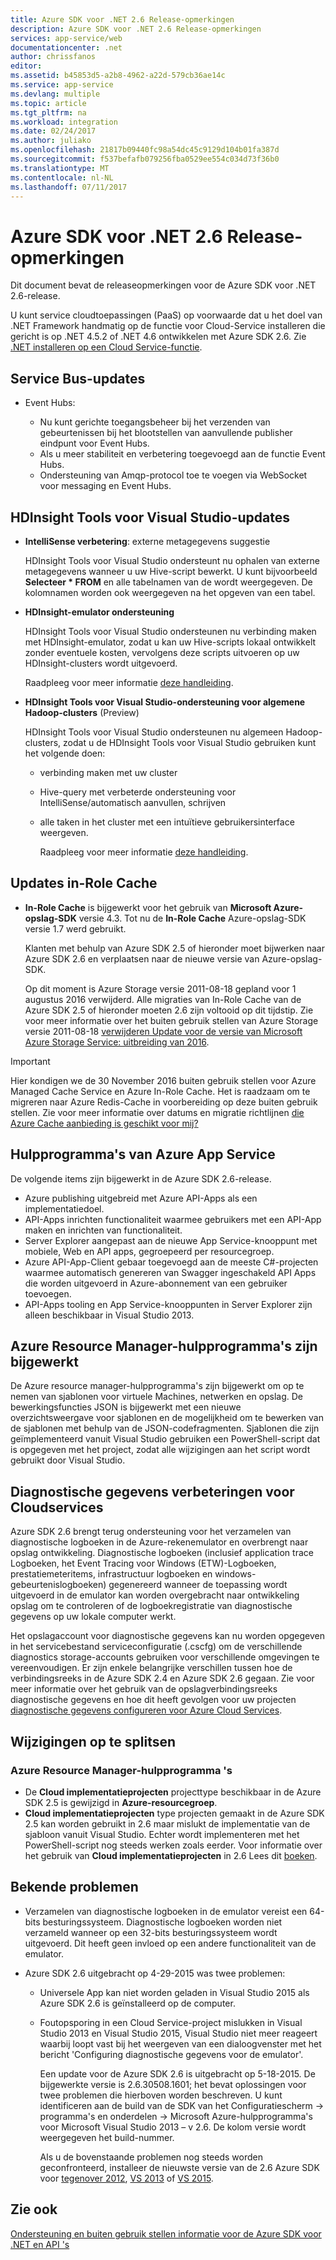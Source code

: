 ```yaml
---
title: Azure SDK voor .NET 2.6 Release-opmerkingen
description: Azure SDK voor .NET 2.6 Release-opmerkingen
services: app-service/web
documentationcenter: .net
author: chrissfanos
editor: 
ms.assetid: b45853d5-a2b8-4962-a22d-579cb36ae14c
ms.service: app-service
ms.devlang: multiple
ms.topic: article
ms.tgt_pltfrm: na
ms.workload: integration
ms.date: 02/24/2017
ms.author: juliako
ms.openlocfilehash: 21817b09440fc98a54dc45c9129d104b01fa387d
ms.sourcegitcommit: f537befafb079256fba0529ee554c034d73f36b0
ms.translationtype: MT
ms.contentlocale: nl-NL
ms.lasthandoff: 07/11/2017
---
```

# <a name="azure-sdk-for-net-26-release-notes"></a>Azure SDK voor .NET 2.6 Release-opmerkingen
Dit document bevat de releaseopmerkingen voor de Azure SDK voor .NET 2.6-release. 

U kunt service cloudtoepassingen (PaaS) op voorwaarde dat u het doel van .NET Framework handmatig op de functie voor Cloud-Service installeren die gericht is op .NET 4.5.2 of .NET 4.6 ontwikkelen met Azure SDK 2.6. Zie [.NET installeren op een Cloud Service-functie](http://go.microsoft.com/fwlink/?LinkID=309796).

## <a name="service-bus-updates"></a>Service Bus-updates
* Event Hubs: 
  
  * Nu kunt gerichte toegangsbeheer bij het verzenden van gebeurtenissen bij het blootstellen van aanvullende publisher eindpunt voor Event Hubs.
  * Als u meer stabiliteit en verbetering toegevoegd aan de functie Event Hubs.
  * Ondersteuning van Amqp-protocol toe te voegen via WebSocket voor messaging en Event Hubs.

## <a name="hdinsight-tools-for-visual-studio-updates"></a>HDInsight Tools voor Visual Studio-updates
* **IntelliSense verbetering**: externe metagegevens suggestie
  
    HDInsight Tools voor Visual Studio ondersteunt nu ophalen van externe metagegevens wanneer u uw Hive-script bewerkt. U kunt bijvoorbeeld **Selecteer * FROM** en alle tabelnamen van de wordt weergegeven. De kolomnamen worden ook weergegeven na het opgeven van een tabel.
* **HDInsight-emulator ondersteuning**
  
    HDInsight Tools voor Visual Studio ondersteunen nu verbinding maken met HDInsight-emulator, zodat u kan uw Hive-scripts lokaal ontwikkelt zonder eventuele kosten, vervolgens deze scripts uitvoeren op uw HDInsight-clusters wordt uitgevoerd. 
  
    Raadpleeg voor meer informatie [deze handleiding](http://go.microsoft.com/fwlink/?LinkID=529540&clcid=0x409).
* **HDInsight Tools voor Visual Studio-ondersteuning voor algemene Hadoop-clusters** (Preview)
  
    HDInsight Tools voor Visual Studio ondersteunen nu algemeen Hadoop-clusters, zodat u de HDInsight Tools voor Visual Studio gebruiken kunt het volgende doen:
  
  * verbinding maken met uw cluster 
  * Hive-query met verbeterde ondersteuning voor IntelliSense/automatisch aanvullen, schrijven 
  * alle taken in het cluster met een intuïtieve gebruikersinterface weergeven. 
    
    Raadpleeg voor meer informatie [deze handleiding](http://go.microsoft.com/fwlink/?LinkID=529540&clcid=0x409).

## <a name="in-role-cache-updates"></a>Updates in-Role Cache
* **In-Role Cache** is bijgewerkt voor het gebruik van **Microsoft Azure-opslag-SDK** versie 4.3. Tot nu de **In-Role Cache** Azure-opslag-SDK versie 1.7 werd gebruikt.
  
    Klanten met behulp van Azure SDK 2.5 of hieronder moet bijwerken naar Azure SDK 2.6 en verplaatsen naar de nieuwe versie van Azure-opslag-SDK. 
  
    Op dit moment is Azure Storage versie 2011-08-18 gepland voor 1 augustus 2016 verwijderd. Alle migraties van In-Role Cache van de Azure SDK 2.5 of hieronder moeten 2.6 zijn voltooid op dit tijdstip. Zie voor meer informatie over het buiten gebruik stellen van Azure Storage versie 2011-08-18 [verwijderen Update voor de versie van Microsoft Azure Storage Service: uitbreiding van 2016](http://blogs.msdn.com/b/windowsazurestorage/archive/2015/10/19/microsoft-azure-storage-service-version-removal-update-extension-to-2016.aspx).

> [!IMPORTANT]
> Hier kondigen we de 30 November 2016 buiten gebruik stellen voor Azure Managed Cache Service en Azure In-Role Cache. Het is raadzaam om te migreren naar Azure Redis-Cache in voorbereiding op deze buiten gebruik stellen. Zie voor meer informatie over datums en migratie richtlijnen [die Azure Cache aanbieding is geschikt voor mij?](../redis-cache/cache-faq.md#which-azure-cache-offering-is-right-for-me)
> 
> 

## <a name="azure-app-service-tools"></a>Hulpprogramma's van Azure App Service
De volgende items zijn bijgewerkt in de Azure SDK 2.6-release.

* Azure publishing uitgebreid met Azure API-Apps als een implementatiedoel.
* API-Apps inrichten functionaliteit waarmee gebruikers met een API-App maken en inrichten van functionaliteit.
* Server Explorer aangepast aan de nieuwe App Service-knooppunt met mobiele, Web en API apps, gegroepeerd per resourcegroep.
* Azure API-App-Client gebaar toegevoegd aan de meeste C#-projecten waarmee automatisch genereren van Swagger ingeschakeld API Apps die worden uitgevoerd in Azure-abonnement van een gebruiker toevoegen.
* API-Apps tooling en App Service-knooppunten in Server Explorer zijn alleen beschikbaar in Visual Studio 2013. 

## <a name="azure-resource-manager-tools-updates"></a>Azure Resource Manager-hulpprogramma's zijn bijgewerkt
De Azure resource manager-hulpprogramma's zijn bijgewerkt om op te nemen van sjablonen voor virtuele Machines, netwerken en opslag. De bewerkingsfuncties JSON is bijgewerkt met een nieuwe overzichtsweergave voor sjablonen en de mogelijkheid om te bewerken van de sjablonen met behulp van de JSON-codefragmenten. Sjablonen die zijn geïmplementeerd vanuit Visual Studio gebruiken een PowerShell-script dat is opgegeven met het project, zodat alle wijzigingen aan het script wordt gebruikt door Visual Studio.

## <a name="diagnostics-improvements-for-cloud-services"></a>Diagnostische gegevens verbeteringen voor Cloudservices
Azure SDK 2.6 brengt terug ondersteuning voor het verzamelen van diagnostische logboeken in de Azure-rekenemulator en overbrengt naar opslag ontwikkeling. Diagnostische logboeken (inclusief application trace Logboeken, het Event Tracing voor Windows (ETW)-Logboeken, prestatiemeteritems, infrastructuur logboeken en windows-gebeurtenislogboeken) gegenereerd wanneer de toepassing wordt uitgevoerd in de emulator kan worden overgebracht naar ontwikkeling opslag om te controleren of de logboekregistratie van diagnostische gegevens op uw lokale computer werkt. 

Het opslagaccount voor diagnostische gegevens kan nu worden opgegeven in het servicebestand serviceconfiguratie (.cscfg) om de verschillende diagnostics storage-accounts gebruiken voor verschillende omgevingen te vereenvoudigen. Er zijn enkele belangrijke verschillen tussen hoe de verbindingsreeks in de Azure SDK 2.4 en Azure SDK 2.6 gegaan. Zie voor meer informatie over het gebruik van de opslagverbindingsreeks diagnostische gegevens en hoe dit heeft gevolgen voor uw projecten [diagnostische gegevens configureren voor Azure Cloud Services](http://go.microsoft.com/fwlink/?LinkID=532784).

## <a name="breaking-changes"></a>Wijzigingen op te splitsen
### <a name="azure-resource-manager-tools"></a>Azure Resource Manager-hulpprogramma 's
* De **Cloud implementatieprojecten** projecttype beschikbaar in de Azure SDK 2.5 is gewijzigd in **Azure-resourcegroep**.
* **Cloud implementatieprojecten** type projecten gemaakt in de Azure SDK 2.5 kan worden gebruikt in 2.6 maar mislukt de implementatie van de sjabloon vanuit Visual Studio. Echter wordt implementeren met het PowerShell-script nog steeds werken zoals eerder.  Voor informatie over het gebruik van **Cloud implementatieprojecten** in 2.6 Lees dit [boeken](http://go.microsoft.com/fwlink/?LinkID=534086).

## <a name="known-issues"></a>Bekende problemen
* Verzamelen van diagnostische logboeken in de emulator vereist een 64-bits besturingssysteem. Diagnostische logboeken worden niet verzameld wanneer op een 32-bits besturingssysteem wordt uitgevoerd. Dit heeft geen invloed op een andere functionaliteit van de emulator. 
* Azure SDK 2.6 uitgebracht op 4-29-2015 was twee problemen: 
  
  * Universele App kan niet worden geladen in Visual Studio 2015 als Azure SDK 2.6 is geïnstalleerd op de computer.
  * Foutopsporing in een Cloud Service-project mislukken in Visual Studio 2013 en Visual Studio 2015, Visual Studio niet meer reageert waarbij loopt vast bij het weergeven van een dialoogvenster met het bericht 'Configuring diagnostische gegevens voor de emulator'.
    
    Een update voor de Azure SDK 2.6 is uitgebracht op 5-18-2015. De bijgewerkte versie is 2.6.30508.1601; het bevat oplossingen voor twee problemen die hierboven worden beschreven. U kunt identificeren aan de build van de SDK van het Configuratiescherm -> programma's en onderdelen -> Microsoft Azure-hulpprogramma's voor Microsoft Visual Studio 2013 – v 2.6. De kolom versie wordt weergegeven het build-nummer.
    
    Als u de bovenstaande problemen nog steeds worden geconfronteerd, installeer de nieuwste versie van de 2.6 Azure SDK voor [tegenover 2012](http://go.microsoft.com/fwlink/p/?linkid=323511&clcid=0x409), [VS 2013](http://go.microsoft.com/fwlink/p/?linkid=323510&clcid=0x409) of [VS 2015](http://go.microsoft.com/fwlink/?linkid=518003&clcid=0x409).

## <a name="see-also"></a>Zie ook
[Ondersteuning en buiten gebruik stellen informatie voor de Azure SDK voor .NET en API 's](https://msdn.microsoft.com/library/azure/dn479282.aspx/)

